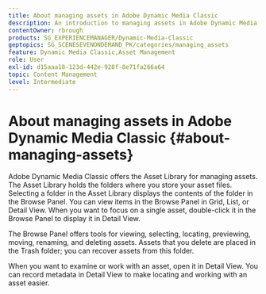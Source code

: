 ```yaml
---
title: About managing assets in Adobe Dynamic Media Classic
description: An introduction to managing assets in Adobe Dynamic Media Classic
contentOwner: rbrough
products: SG_EXPERIENCEMANAGER/Dynamic-Media-Classic
geptopics: SG_SCENESEVENONDEMAND_PK/categories/managing_assets
feature: Dynamic Media Classic,Asset Management
role: User
exl-id: d15aaa18-123d-442e-928f-8e71fa266a64
topic: Content Management
level: Intermediate
---
```

# About managing assets in Adobe Dynamic Media Classic {#about-managing-assets}

 Adobe Dynamic Media Classic offers the Asset Library for managing assets. The Asset Library holds the folders where you store your asset files. Selecting a folder in the Asset Library displays the contents of the folder in the Browse Panel. You can view items in the Browse Panel in Grid, List, or Detail View. When you want to focus on a single asset, double-click it in the Browse Panel to display it in Detail View.

The Browse Panel offers tools for viewing, selecting, locating, previewing, moving, renaming, and deleting assets. Assets that you delete are placed in the Trash folder; you can recover assets from this folder.

When you want to examine or work with an asset, open it in Detail View. You can record metadata in Detail View to make locating and working with an asset easier.
